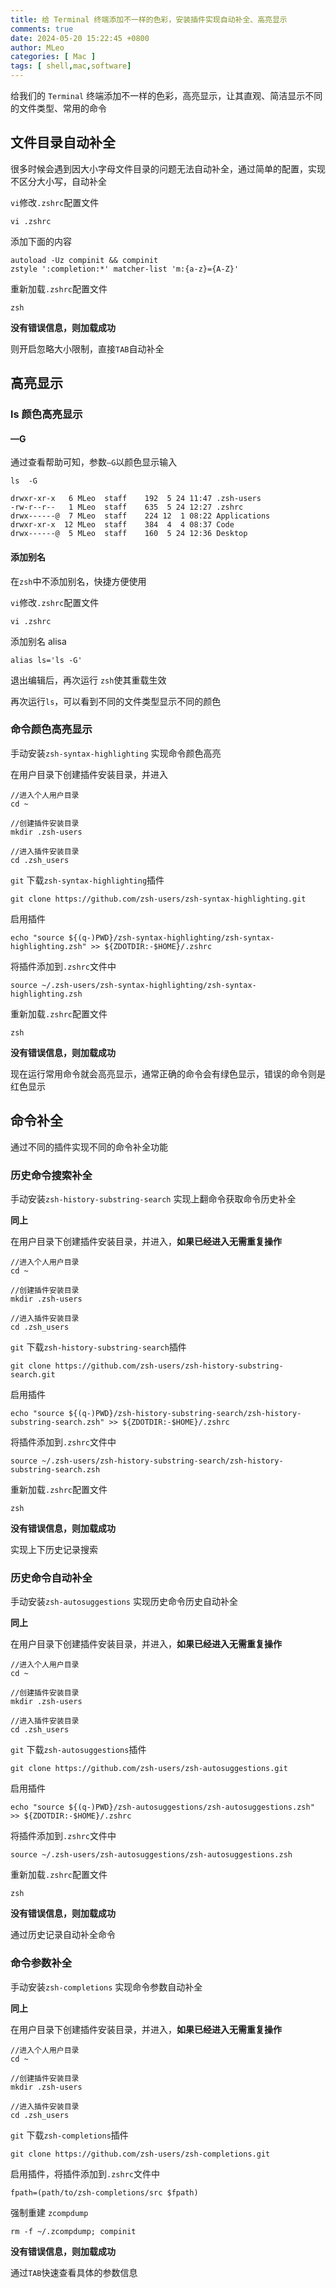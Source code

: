 ```yaml
---
title: 给 Terminal 终端添加不一样的色彩，安装插件实现自动补全、高亮显示
comments: true
date: 2024-05-20 15:22:45 +0800
author: MLeo
categories: [ Mac ]
tags: [ shell,mac,software]
---
```


给我们的 `Terminal` 终端添加不一样的色彩，高亮显示，让其直观、简洁显示不同的文件类型、常用的命令

## 文件目录自动补全
很多时候会遇到因大小字母文件目录的问题无法自动补全，通过简单的配置，实现不区分大小写，自动补全

`vi`修改`.zshrc`配置文件
```shell
vi .zshrc
```
添加下面的内容
```shell
autoload -Uz compinit && compinit
zstyle ':completion:*' matcher-list 'm:{a-z}={A-Z}'
```
重新加载`.zshrc`配置文件
```shell
zsh
```
**没有错误信息，则加载成功** 

则开启忽略大小限制，直接`TAB`自动补全


## 高亮显示

### ls 颜色高亮显示

#### —G
通过查看帮助可知，参数`—G`以颜色显示输入
```shell
ls  -G
```

```shell
drwxr-xr-x   6 MLeo  staff    192  5 24 11:47 .zsh-users
-rw-r--r--   1 MLeo  staff    635  5 24 12:27 .zshrc
drwx------@  7 MLeo  staff    224 12  1 08:22 Applications
drwxr-xr-x  12 MLeo  staff    384  4  4 08:37 Code
drwx------@  5 MLeo  staff    160  5 24 12:36 Desktop

```
#### 添加别名
在`zsh`中不添加别名，快捷方便使用

`vi`修改`.zshrc`配置文件
```shell
vi .zshrc
```
添加别名 alisa
```shell
alias ls='ls -G'
```
退出编辑后，再次运行 `zsh`使其重载生效

再次运行`ls`，可以看到不同的文件类型显示不同的颜色

### 命令颜色高亮显示
手动安装`zsh-syntax-highlighting` 实现命令颜色高亮

在用户目录下创建插件安装目录，并进入

```shell
//进入个人用户目录
cd ~
```
```shell
//创建插件安装目录
mkdir .zsh-users
```
```shell
//进入插件安装目录
cd .zsh_users
```

`git` 下载`zsh-syntax-highlighting`插件
```shell
git clone https://github.com/zsh-users/zsh-syntax-highlighting.git 
```
启用插件
```shell
echo "source ${(q-)PWD}/zsh-syntax-highlighting/zsh-syntax-highlighting.zsh" >> ${ZDOTDIR:-$HOME}/.zshrc
```
将插件添加到`.zshrc`文件中
```shell
source ~/.zsh-users/zsh-syntax-highlighting/zsh-syntax-highlighting.zsh
```
重新加载`.zshrc`配置文件
```shell
zsh
```
**没有错误信息，则加载成功**

现在运行常用命令就会高亮显示，通常正确的命令会有绿色显示，错误的命令则是红色显示

## 命令补全
通过不同的插件实现不同的命令补全功能

### 历史命令搜索补全

手动安装`zsh-history-substring-search` 实现上翻命令获取命令历史补全

**同上** 

在用户目录下创建插件安装目录，并进入，**如果已经进入无需重复操作**

```shell
//进入个人用户目录
cd ~
```
```shell
//创建插件安装目录
mkdir .zsh-users
```
```shell
//进入插件安装目录
cd .zsh_users
```

`git` 下载`zsh-history-substring-search`插件
```shell
git clone https://github.com/zsh-users/zsh-history-substring-search.git 
```
启用插件
```shell
echo "source ${(q-)PWD}/zsh-history-substring-search/zsh-history-substring-search.zsh" >> ${ZDOTDIR:-$HOME}/.zshrc
```
将插件添加到`.zshrc`文件中
```shell
source ~/.zsh-users/zsh-history-substring-search/zsh-history-substring-search.zsh
```
重新加载`.zshrc`配置文件
```shell
zsh
```
**没有错误信息，则加载成功**

实现上下历史记录搜索


### 历史命令自动补全

手动安装`zsh-autosuggestions` 实现历史命令历史自动补全

**同上**

在用户目录下创建插件安装目录，并进入，**如果已经进入无需重复操作**

```shell
//进入个人用户目录
cd ~
```
```shell
//创建插件安装目录
mkdir .zsh-users
```
```shell
//进入插件安装目录
cd .zsh_users
```

`git` 下载`zsh-autosuggestions`插件
```shell
git clone https://github.com/zsh-users/zsh-autosuggestions.git 
```
启用插件
```shell
echo "source ${(q-)PWD}/zsh-autosuggestions/zsh-autosuggestions.zsh" >> ${ZDOTDIR:-$HOME}/.zshrc
```
将插件添加到`.zshrc`文件中
```shell
source ~/.zsh-users/zsh-autosuggestions/zsh-autosuggestions.zsh
```
重新加载`.zshrc`配置文件
```shell
zsh
```
**没有错误信息，则加载成功**

通过历史记录自动补全命令


### 命令参数补全

手动安装`zsh-completions` 实现命令参数自动补全

**同上**

在用户目录下创建插件安装目录，并进入，**如果已经进入无需重复操作**

```shell
//进入个人用户目录
cd ~
```
```shell
//创建插件安装目录
mkdir .zsh-users
```
```shell
//进入插件安装目录
cd .zsh_users
```

`git` 下载`zsh-completions`插件
```shell
git clone https://github.com/zsh-users/zsh-completions.git 
```

启用插件，将插件添加到`.zshrc`文件中
```shell
fpath=(path/to/zsh-completions/src $fpath)
```

强制重建 `zcompdump` 
```shell
rm -f ~/.zcompdump; compinit
```

**没有错误信息，则加载成功**

通过`TAB`快速查看具体的参数信息

